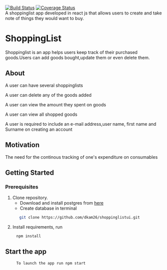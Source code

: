 [![Build Status](https://travis-ci.org/dkam26/shoppinglistui.svg?branch=develop)](https://travis-ci.org/dkam26/shoppinglistui)
[![Coverage Status](https://coveralls.io/repos/github/dkam26/shoppinglistui/badge.svg)](https://coveralls.io/github/dkam26/shoppinglistui)
<br/>
A shoppinglist app developed in react js that allows users to create and take note of things they would want to buy.

# ShoppingList
Shoppinglist is an app helps users keep track of their purchased goods.Users can add goods bought,update them or even delete them.

## About
A user can have several shoppinglists

A user can delete any of the goods added

A user can view the amount they spent on goods

A user can view all shopped goods

A user is required to include an e-mail address,user name, first name and Surname on creating an account


## Motivation

The need for the continous tracking of one's expenditure on consumables



## Getting Started

### Prerequisites
1. Clone repository.
   - Download and install postgres from [here](https://www.postgresql.org/download/)
   - Create database in terminal
   ```sh
      git clone https://github.com/dkam26/shoppinglistui.git
   ```
2. Install requirements, run 
```sh
     npm install
```
## Start the app
```sh
     To launch the app run npm start
```
